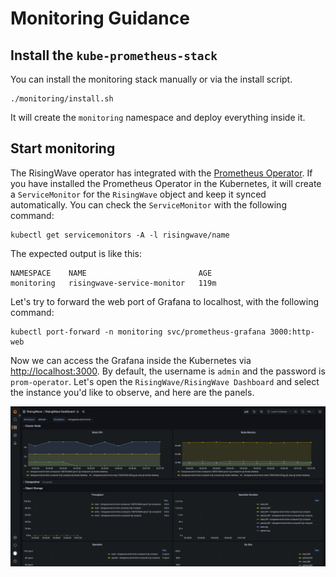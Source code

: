 # Monitoring Guidance

## Install the `kube-prometheus-stack`

You can install the monitoring stack manually or via the install script.

```shell
./monitoring/install.sh
```

It will create the `monitoring` namespace and deploy everything inside it.

## Start monitoring

The RisingWave operator has integrated with the [Prometheus Operator](https://github.com/prometheus-operator/prometheus-operator). If you have installed the Prometheus Operator in the Kubernetes, it will create a `ServiceMonitor` for the `RisingWave` object and keep it synced automatically. You can check the `ServiceMonitor` with the following command:

```shell
kubectl get servicemonitors -A -l risingwave/name
```

The expected output is like this:

```plain
NAMESPACE    NAME                         AGE
monitoring   risingwave-service-monitor   119m
```

Let's try to forward the web port of Grafana to localhost, with the following command:

```shell
kubectl port-forward -n monitoring svc/prometheus-grafana 3000:http-web
```

Now we can access the Grafana inside the Kubernetes via [http://localhost:3000](http://localhost:3000). By default, the username is `admin` and the password is `prom-operator`.
Let's open the `RisingWave/RisingWave Dashboard` and select the instance you'd like to observe, and here are the panels.

![RisingWave Dashboard](../docs/assets/risingwave-dashboard.png)
